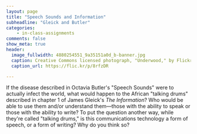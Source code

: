 ```yaml
---
layout: page
title: "Speech Sounds and Information"
subheadline: "Gleick and Butler"
categories:
    - in-class-assignments
comments: false
show_meta: true
header:
  image_fullwidth: 4880254551_9a35151a0d_b-banner.jpg
  caption: Creative Commons licensed photograph, "Underwood," by Flickr user Canned Muffins
  caption_url: https://flic.kr/p/8rfzDR

---
```


If the disease described in Octavia Butler's "Speech Sounds" were to actually infect the world, what would happen to the African "talking drums" described in chapter 1 of James Gleick's *The Information*? Who would be able to use them and/or understand them—those with the ability to speak or those with the ability to write? To put the question another way, while they're called "talking drums," is this communications technology a form of speech, or a form of writing? Why do you think so? 